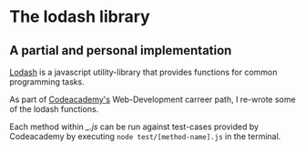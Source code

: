 # The lodash library
## A partial and personal implementation

<a href="https://lodash.com/" target="_blank">Lodash</a> is a javascript utility-library that provides functions for common programming tasks.

As part of <a href="https://www.codecademy.com/" target="_blank">Codeacademy's</a> Web-Development carreer path, I re-wrote some of the lodash functions.

Each method within <em>_.js</em> can be run against test-cases provided by Codeacademy by executing `node test/[method-name].js` in the terminal.
